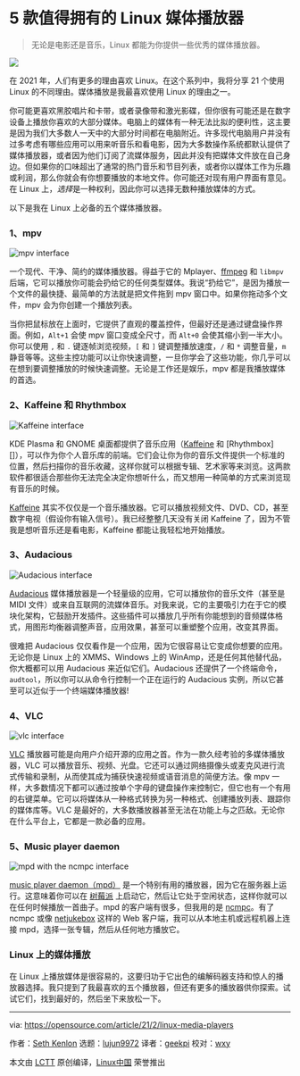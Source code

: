 [#]: collector: (lujun9972)
[#]: translator: (geekpi)
[#]: reviewer: (wxy)
[#]: publisher: ( )
[#]: url: ( )
[#]: subject: (5 must-have Linux media players)
[#]: via: (https://opensource.com/article/21/2/linux-media-players)
[#]: author: (Seth Kenlon https://opensource.com/users/seth)

5 款值得拥有的 Linux 媒体播放器
======

> 无论是电影还是音乐，Linux 都能为你提供一些优秀的媒体播放器。

![](https://img.linux.net.cn/data/attachment/album/202102/24/101806k2g26zfcamiffhlb.jpg)

在 2021 年，人们有更多的理由喜欢 Linux。在这个系列中，我将分享 21 个使用 Linux 的不同理由。媒体播放是我最喜欢使用 Linux 的理由之一。

你可能更喜欢黑胶唱片和卡带，或者录像带和激光影碟，但你很有可能还是在数字设备上播放你喜欢的大部分媒体。电脑上的媒体有一种无法比拟的便利性，这主要是因为我们大多数人一天中的大部分时间都在电脑附近。许多现代电脑用户并没有过多考虑有哪些应用可以用来听音乐和看电影，因为大多数操作系统都默认提供了媒体播放器，或者因为他们订阅了流媒体服务，因此并没有把媒体文件放在自己身边。但如果你的口味超出了通常的热门音乐和节目列表，或者你以媒体工作为乐趣或利润，那么你就会有你想要播放的本地文件。你可能还对现有用户界面有意见。在 Linux 上，*选择*是一种权利，因此你可以选择无数种播放媒体的方式。

以下是我在 Linux 上必备的五个媒体播放器。

### 1、mpv

![mpv interface][2]

一个现代、干净、简约的媒体播放器。得益于它的 Mplayer、[ffmpeg][3] 和 `libmpv` 后端，它可以播放你可能会扔给它的任何类型媒体。我说“扔给它”，是因为播放一个文件的最快捷、最简单的方法就是把文件拖到 mpv 窗口中。如果你拖动多个文件，mpv 会为你创建一个播放列表。

当你把鼠标放在上面时，它提供了直观的覆盖控件，但最好还是通过键盘操作界面。例如，`Alt+1` 会使 mpv 窗口变成全尺寸，而 `Alt+0` 会使其缩小到一半大小。你可以使用 `,` 和 `.` 键逐帧浏览视频，`[` 和 `]` 键调整播放速度，`/` 和 `*` 调整音量，`m` 静音等等。这些主控功能可以让你快速调整，一旦你学会了这些功能，你几乎可以在想到要调整播放的时候快速调整。无论是工作还是娱乐，mpv 都是我播放媒体的首选。

### 2、Kaffeine 和 Rhythmbox

![Kaffeine interface][4]

KDE Plasma 和 GNOME 桌面都提供了音乐应用（[Kaffeine][5] 和 [Rhythmbox][]），可以作为你个人音乐库的前端。它们会让你为你的音乐文件提供一个标准的位置，然后扫描你的音乐收藏，这样你就可以根据专辑、艺术家等来浏览。这两款软件都很适合那些你无法完全决定你想听什么，而又想用一种简单的方式来浏览现有音乐的时候。

[Kaffeine][5] 其实不仅仅是一个音乐播放器。它可以播放视频文件、DVD、CD，甚至数字电视（假设你有输入信号）。我已经整整几天没有关闭 Kaffeine 了，因为不管我是想听音乐还是看电影，Kaffeine 都能让我轻松地开始播放。

### 3、Audacious

![Audacious interface][6]

[Audacious][7] 媒体播放器是一个轻量级的应用，它可以播放你的音乐文件（甚至是 MIDI 文件）或来自互联网的流媒体音乐。对我来说，它的主要吸引力在于它的模块化架构，它鼓励开发插件。这些插件可以播放几乎所有你能想到的音频媒体格式，用图形均衡器调整声音，应用效果，甚至可以重塑整个应用，改变其界面。

很难把 Audacious 仅仅看作是一个应用，因为它很容易让它变成你想要的应用。无论你是 Linux 上的 XMMS、Windows 上的 WinAmp，还是任何其他替代品，你大概都可以用 Audacious 来近似它们。Audacious 还提供了一个终端命令，`audtool`，所以你可以从命令行控制一个正在运行的 Audacious 实例，所以它甚至可以近似于一个终端媒体播放器!

### 4、VLC

![vlc interface][8]

[VLC][9] 播放器可能是向用户介绍开源的应用之首。作为一款久经考验的多媒体播放器，VLC 可以播放音乐、视频、光盘。它还可以通过网络摄像头或麦克风进行流式传输和录制，从而使其成为捕获快速视频或语音消息的简便方法。像 mpv 一样，大多数情况下都可以通过按单个字母的键盘操作来控制它，但它也有一个有用的右键菜单。它可以将媒体从一种格式转换为另一种格式、创建播放列表、跟踪你的媒体库等。VLC 是最好的，大多数播放器甚至无法在功能上与之匹敌。无论你在什么平台上，它都是一款必备的应用。

### 5、Music player daemon

![mpd with the ncmpc interface][10]

[music player daemon（mpd）][11] 是一个特别有用的播放器，因为它在服务器上运行。这意味着你可以在 [树莓派][12] 上启动它，然后让它处于空闲状态，这样你就可以在任何时候播放一首曲子。mpd 的客户端有很多，但我用的是 [ncmpc][13]。有了 ncmpc 或像 [netjukebox][14] 这样的 Web 客户端，我可以从本地主机或远程机器上连接 mpd，选择一张专辑，然后从任何地方播放它。

### Linux 上的媒体播放

在 Linux 上播放媒体是很容易的，这要归功于它出色的编解码器支持和惊人的播放器选择。我只提到了我最喜欢的五个播放器，但还有更多的播放器供你探索。试试它们，找到最好的，然后坐下来放松一下。

--------------------------------------------------------------------------------

via: https://opensource.com/article/21/2/linux-media-players

作者：[Seth Kenlon][a]
选题：[lujun9972][b]
译者：[geekpi](https://github.com/geekpi)
校对：[wxy](https://github.com/wxy)

本文由 [LCTT](https://github.com/LCTT/TranslateProject) 原创编译，[Linux中国](https://linux.cn/) 荣誉推出

[a]: https://opensource.com/users/seth
[b]: https://github.com/lujun9972
[1]: https://opensource.com/sites/default/files/styles/image-full-size/public/lead-images/LIFE_film.png?itok=aElrLLrw (An old-fashioned video camera)
[2]: https://opensource.com/sites/default/files/mpv_0.png
[3]: https://opensource.com/article/17/6/ffmpeg-convert-media-file-formats
[4]: https://opensource.com/sites/default/files/kaffeine.png
[5]: https://apps.kde.org/en/kaffeine
[6]: https://opensource.com/sites/default/files/audacious.png
[7]: https://audacious-media-player.org/
[8]: https://opensource.com/sites/default/files/vlc_0.png
[9]: http://videolan.org
[10]: https://opensource.com/sites/default/files/mpd-ncmpc.png
[11]: https://www.musicpd.org/
[12]: https://opensource.com/article/21/1/raspberry-pi-hifi
[13]: https://www.musicpd.org/clients/ncmpc/
[14]: http://www.netjukebox.nl/
[15]: https://wiki.gnome.org/Apps/Rhythmbox